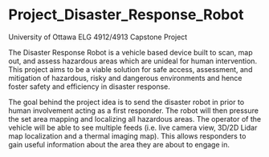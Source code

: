 # Project_Disaster_Response_Robot
University of Ottawa ELG 4912/4913 Capstone Project

The Disaster Response Robot is a vehicle based device built to scan, map out, and assess hazardous areas which are unideal for human intervention. This project aims to be a viable solution for safe access, assessment, and mitigation of hazardous, risky and dangerous environments and hence foster safety and efficiency in disaster response.

The goal behind the project idea is to send the disaster robot in prior to human involvement acting as a first responder. The robot will then pressure the set area mapping and localizing all hazardous areas. The operator of the vehicle will be able to see multiple feeds (i.e. live camera view, 3D/2D Lidar map localization and a thermal imaging map). This allows responders to gain useful information about the area they are about to engage in. 
